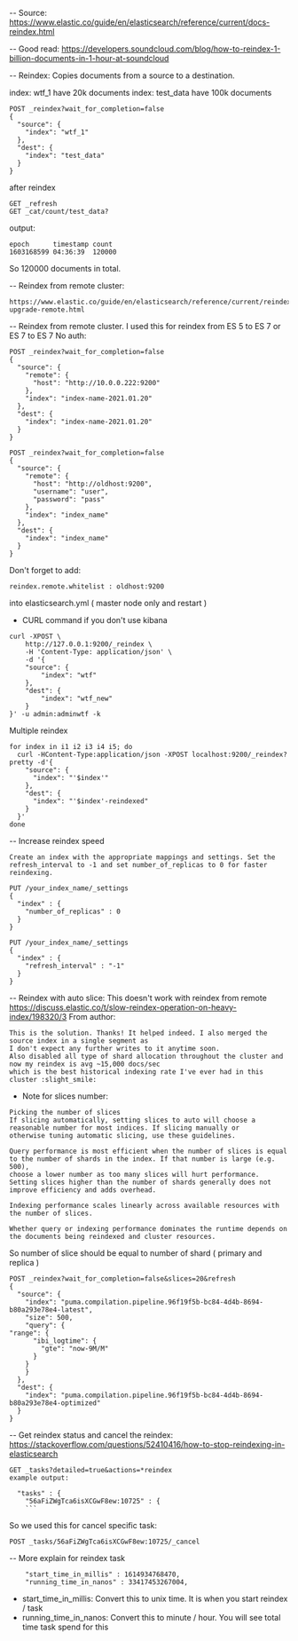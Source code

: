 -- Source: https://www.elastic.co/guide/en/elasticsearch/reference/current/docs-reindex.html

-- Good read: https://developers.soundcloud.com/blog/how-to-reindex-1-billion-documents-in-1-hour-at-soundcloud

-- Reindex: Copies documents from a source to a destination.

index: wtf_1 have 20k documents
index: test_data have 100k documents

```
POST _reindex?wait_for_completion=false
{
  "source": {
    "index": "wtf_1"
  },
  "dest": {
    "index": "test_data"
  }
}
```

after reindex
```
GET _refresh
GET _cat/count/test_data?
```

output:
```
epoch      timestamp count
1603168599 04:36:39  120000
```

So 120000 documents in total.


-- Reindex from remote cluster:
```
https://www.elastic.co/guide/en/elasticsearch/reference/current/reindex-upgrade-remote.html
```


-- Reindex from remote cluster. I used this for reindex from ES 5 to ES 7 or ES 7 to ES 7
No auth:
```
POST _reindex?wait_for_completion=false
{
  "source": {
    "remote": {
      "host": "http://10.0.0.222:9200"
    },
    "index": "index-name-2021.01.20"
  },
  "dest": {
    "index": "index-name-2021.01.20"
  }
}
```


```
POST _reindex?wait_for_completion=false
{
  "source": {
    "remote": {
      "host": "http://oldhost:9200",
      "username": "user",
      "password": "pass"
    },
    "index": "index_name"
  },
  "dest": {
    "index": "index_name"
  }
}
```
Don't forget to add: 
```
reindex.remote.whitelist : oldhost:9200
```

into elasticsearch.yml ( master node only and restart )


- CURL command if you don't use kibana
```
curl -XPOST \
    http://127.0.0.1:9200/_reindex \
    -H 'Content-Type: application/json' \
    -d '{
    "source": {
        "index": "wtf"
    },
    "dest": {
        "index": "wtf_new"
    }
}' -u admin:adminwtf -k
```

Multiple reindex
```
for index in i1 i2 i3 i4 i5; do
  curl -HContent-Type:application/json -XPOST localhost:9200/_reindex?pretty -d'{
    "source": {
      "index": "'$index'"
    },
    "dest": {
      "index": "'$index'-reindexed"
    }
  }'
done
```

-- Increase reindex speed
```
Create an index with the appropriate mappings and settings. Set the refresh_interval to -1 and set number_of_replicas to 0 for faster reindexing.

PUT /your_index_name/_settings
{
  "index" : {
    "number_of_replicas" : 0
  }
}

PUT /your_index_name/_settings
{
  "index" : {
    "refresh_interval" : "-1"
  }
}

```

-- Reindex with auto slice: This doesn't work with reindex from remote
https://discuss.elastic.co/t/slow-reindex-operation-on-heavy-index/198320/3
From author:
```
This is the solution. Thanks! It helped indeed. I also merged the source index in a single segment as 
I don't expect any further writes to it anytime soon. 
Also disabled all type of shard allocation throughout the cluster and now my reindex is avg ~15,000 docs/sec 
which is the best historical indexing rate I've ever had in this cluster :slight_smile:
```
- Note  for slices number:
```
Picking the number of slices
If slicing automatically, setting slices to auto will choose a reasonable number for most indices. If slicing manually or 
otherwise tuning automatic slicing, use these guidelines.

Query performance is most efficient when the number of slices is equal to the number of shards in the index. If that number is large (e.g. 500),
choose a lower number as too many slices will hurt performance. Setting slices higher than the number of shards generally does not 
improve efficiency and adds overhead.

Indexing performance scales linearly across available resources with the number of slices.

Whether query or indexing performance dominates the runtime depends on the documents being reindexed and cluster resources.
```

So number of slice should be equal to number of shard ( primary and replica )


```
POST _reindex?wait_for_completion=false&slices=20&refresh
{
  "source": {
    "index": "puma.compilation.pipeline.96f19f5b-bc84-4d4b-8694-b80a293e78e4-latest",
    "size": 500,
    "query": {
"range": {
      "ibi_logtime": {
        "gte": "now-9M/M"
      }
    }
    }
  },
  "dest": {
    "index": "puma.compilation.pipeline.96f19f5b-bc84-4d4b-8694-b80a293e78e4-optimized"
  }
}
```

-- Get reindex status and cancel the reindex: https://stackoverflow.com/questions/52410416/how-to-stop-reindexing-in-elasticsearch
```
GET _tasks?detailed=true&actions=*reindex
example output:
```
      "tasks" : {
        "56aFiZWgTca6isXCGwF8ew:10725" : {
        ```
So we used this for cancel specific task:
```
POST _tasks/56aFiZWgTca6isXCGwF8ew:10725/_cancel
```

-- More explain for reindex task
```
    "start_time_in_millis" : 1614934768470,
    "running_time_in_nanos" : 33417453267004,
```
- start_time_in_millis: Convert this to unix time. It is when you start reindex / task
- running_time_in_nanos: Convert this to minute / hour. You will see total time task spend for this
